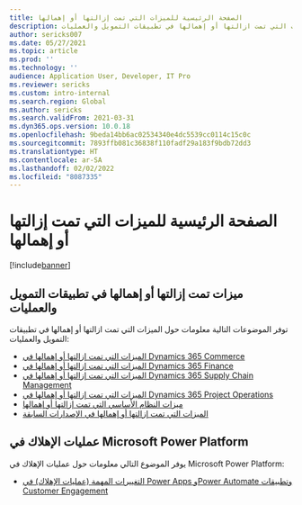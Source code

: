 ```yaml
---
title: الصفحة الرئيسية للميزات التي تمت إزالتها أو إهمالها
description: يقدم هذا الموضوع قائمه بمواضيع "التعليمات" حول الميزات التي تمت ازالتها أو إهمالها في تطبيقات التمويل والعمليات.
author: sericks007
ms.date: 05/27/2021
ms.topic: article
ms.prod: ''
ms.technology: ''
audience: Application User, Developer, IT Pro
ms.reviewer: sericks
ms.custom: intro-internal
ms.search.region: Global
ms.author: sericks
ms.search.validFrom: 2021-03-31
ms.dyn365.ops.version: 10.0.18
ms.openlocfilehash: 9beda14bb6ac02534340e4dc5539cc0114c15c0c
ms.sourcegitcommit: 7893ffb081c36838f110fadf29a183f9bdb72dd3
ms.translationtype: HT
ms.contentlocale: ar-SA
ms.lasthandoff: 02/02/2022
ms.locfileid: "8087335"
---
```

# <a name="removed-or-deprecated-features-home-page"></a>الصفحة الرئيسية للميزات التي تمت إزالتها أو إهمالها

[!include[banner](../includes/banner.md)]

## <a name="removed-or-deprecated-features-in-finance-and-operations-apps"></a>ميزات تمت إزالتها أو إهمالها في تطبيقات التمويل والعمليات
توفر الموضوعات التالية معلومات حول الميزات التي تمت ازالتها أو إهمالها في تطبيقات التمويل والعمليات:

- [الميزات التي تمت إزالتها أو إهمالها في Dynamics 365 Commerce](../../../commerce/get-started/removed-deprecated-features-commerce.md)
- [الميزات التي تمت إزالتها أو إهمالها في Dynamics 365 Finance](../../../finance/get-started/removed-deprecated-features-finance.md)
- [الميزات التي تمت إزالتها أو إهمالها في Dynamics 365 Supply Chain Management](../../../supply-chain/get-started/removed-deprecated-features-scm-updates.md)
- [الميزات التي تمت إزالتها أو إهمالها في Dynamics 365 Project Operations](/dynamics365/project-operations/whats-new/removed-depreciated-features-project)
- [ميزات النظام الأساسي التي تمت إزالتها أو إهمالها](../../dev-itpro/get-started/removed-deprecated-features-platform-updates.md)
- [الميزات التي تمت إزالتها أو إهمالها في الإصدارات السابقة](../../dev-itpro/migration-upgrade/deprecated-features.md)

## <a name="deprecations-in-the-microsoft-power-platform"></a>عمليات الإهلاك في Microsoft Power Platform
يوفر الموضوع التالي معلومات حول عمليات الإهلاك في Microsoft Power Platform:

- [التغييرات المهمة (عمليات الإهلاك) في Power Apps وPower Automate وتطبيقات Customer Engagement](/power-platform/important-changes-coming)
